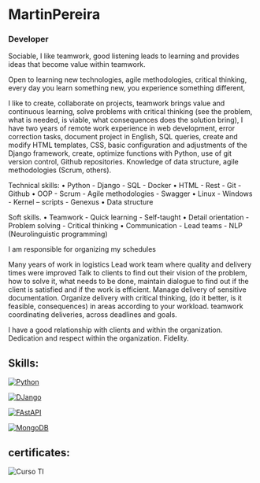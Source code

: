 # MartinPereira
### Developer 


Sociable, I like teamwork, good listening leads to learning and provides ideas that become value within teamwork.

Open to learning new technologies, agile methodologies, critical thinking, every day you learn something new, you experience something different,

I like to create, collaborate on projects, teamwork brings value and continuous learning, solve problems with critical thinking (see the problem, what is needed, is viable, what consequences does the solution bring), I have two years of remote work experience in web development, error correction tasks, document project in English, SQL queries, create and modify HTML templates, CSS, basic configuration and adjustments of the Django framework, create, optimize functions with Python, use of git version control, Github repositories.
Knowledge of data structure, agile methodologies (Scrum, others).

Technical skills:
• Python                    - Django             - SQL                   - Docker
• HTML                      - Rest               - Git                  - Github
• OOP                       - Scrum              - Agile methodologies   - Swagger
• Linux - Windows           - Kernel – scripts                           - Genexus
• Data structure

Soft skills.
• Teamwork - Quick learning - Self-taught
• Detail orientation - Problem solving - Critical thinking
• Communication - Lead teams - NLP (Neurolinguistic programming)

I am responsible for organizing my schedules

Many years of work in logistics
Lead work team where quality and delivery times were improved
Talk to clients to find out their vision of the problem, how to solve it, what needs to be done, maintain dialogue to find out if the client is satisfied and if the work is efficient.
Manage delivery of sensitive documentation.
Organize delivery with critical thinking, (do it better, is it feasible, consequences) in areas according to your workload. teamwork coordinating deliveries, across deadlines and goals.

I have a good relationship with clients and within the organization.
Dedication and respect within the organization.
Fidelity.
## Skills:


[![Python](https://img.shields.io/badge/Python-yellow?style=for-the-badge&logo=python&logoColor=white&labelColor=101010)]()

[![DJango](https://img.shields.io/badge/Django-999991?style=for-the-fasApi&logo=django&logoColor=green&labelColor=101010)]()


[![FAstAPI](https://img.shields.io/badge/FastAPI-999991?style=for-the-fasApi&logo=fastapi&logoColor=green&labelColor=101010)]()


[![MongoDB](https://img.shields.io/badge/MongoDB-47A248?style=for-the-badge&logo=mongodb&logoColor=white&labelColor=101010)]()


## certificates:

![Curso TI ](https://github.com/MPDevuy/MartinPereira/assets/61568369/3593d475-9c2c-48d0-9f68-f04aaeb67343)




